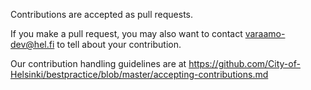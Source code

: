 Contributions are accepted as pull requests.

If you make a pull request, you may also want to contact varaamo-dev@hel.fi to tell about your contribution.

Our contribution handling guidelines are at https://github.com/City-of-Helsinki/bestpractice/blob/master/accepting-contributions.md